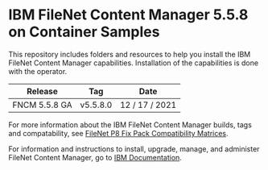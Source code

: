 # IBM FileNet Content Manager 5.5.8 on Container Samples

This repository includes folders and resources to help you install the IBM FileNet Content Manager capabilities. Installation of the capabilities is done with the  operator. 

| Release        | Tag      | Date           |
|----------------|----------|----------------|
| FNCM 5.5.8 GA  | v5.5.8.0 | 12 / 17 / 2021 |

For more information about the IBM FileNet Content Manager builds, tags and compatability, see [FileNet P8 Fix Pack Compatibility Matrices](https://www.ibm.com/support/pages/filenet-p8-fix-pack-compatibility-matrices).

For information and instructions to install, upgrade, manage, and administer FileNet Content Manager, go to [IBM Documentation](https://www.ibm.com/support/knowledgecenter/SSNW2F_5.5.0/com.ibm.p8.containers.doc/containers.htm).
